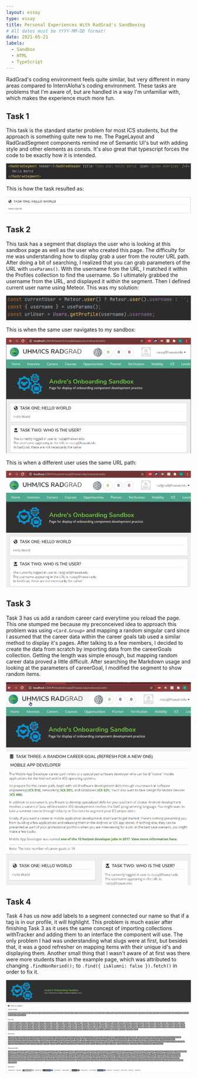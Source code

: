 ```yaml
---
layout: essay
type: essay
title: Personal Experiences With RadGrad's SandBoxing
# All dates must be YYYY-MM-DD format!
date: 2021-05-21
labels:
  - Sandbox
  - HTML
  - TypeScript
---
```

RadGrad's coding environment feels quite similar, but very different in many areas compared to InternAloha's coding environment. These tasks are problems that I'm aware of, but are handled in a way I'm unfamiliar with, which makes the experience much more fun.

## Task 1
This task is the standard starter problem for most ICS students, but the approach is something quite new to me. The PageLayout and RadGradSegment components remind me of Semantic UI's but with adding style and other elements as consts. It's also great that typescript forces the code to be exactly how it is intended.

<img class="ui center image" src="../images/Task1Code.png">

This is how the task resulted as:

<img class="ui center image" src="../images/Task1Result.png">

## Task 2
This task has a segment that displays the user who is looking at this sandbox page as well as the user who created this page. The difficulty for me was understanding how to display grab a user from the router URL path. After doing a bit of searching, I realized that you can grab parameters of the URL with ```useParams()```. With the username from the URL, I matched it within the Profiles collection to find the username. So I ultimately grabbed the username from the URL, and displayed it within the segment. Then I defined current user name using Meteor. This was my solution:

<img class="ui center image" src="../images/Task2Code.png">

This is when the same user navigates to my sandbox:

<img class="ui center image" src="../images/Task2Result.png">

This is when a different user uses the same URL path:

<img class="ui center image" src="../images/Task2Result2.png">

## Task 3
Task 3 has us add a random career card everytime you reload the page. This one stumped me because my preconceived idea to approach this problem was using ```<Card.Group>``` and mapping a random singular card since I assumed that the career data within the career goals tab used a similar method to display it's pages. After talking to a few members, I decided to create the data from scratch by importing data from the careerGoals collection. Getting the length was simple enough, but mapping random career data proved a little difficult. After searching the Markdown usage and looking at the parameters of careerGoal, I modified the segment to show random items. 

<img class="ui center image" src="../images/Task3.gif">

## Task 4
Task 4 has us now add labels to a segment connected our name so that if a tag is in our profile, it will highlight. This problem is much easier after finishing Task 3 as it uses the same concept of importing collections withTracker and adding them to an interface the component will use. The only problem I had was understanding what slugs were at first, but besides that, it was a good refresher on mapping items with their unique id's and displaying them. Another small thing that I wasn't aware of at first was there were more students than in the example page, which was attributed to changing ```.findNonReried();``` to ```.find({ isAlumni: false }).fetch()``` in order to fix it.

<img class="ui center image" src="../images/Task4Result.png">



